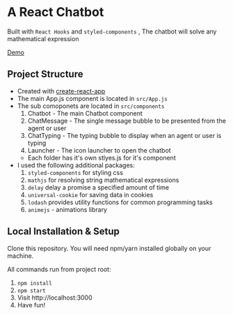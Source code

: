 # A React Chatbot
Built with `React Hooks` and `styled-components` , The chatbot will solve any mathematical expression

[Demo](https://maya-ai.netlify.app/)

## Project Structure
* Created with [create-react-app](https://reactjs.org/docs/create-a-new-react-app.html)
* The main App.js component is located in `src/App.js`
* The sub comoponets are located in `src/components`
    1. Chatbot - The main Chatbot component
    2. ChatMessage - The single message bubble to be presented from the agent or user
    3. ChatTyping - The typing bubble to display when an agent or user is typing
    4. Launcher - The icon launcher to open the chatbot
    * Each folder has it's own stlyes.js for it's component
* I used the following additional packages:
    1. `styled-components` for styling css
    2. `mathjs` for resolving string mathematical expressions
    3. `delay` delay a promise a specified amount of time
    4. `universal-cookie` for saving data in cookies
    5. `lodash` provides utility functions for common programming tasks
    6. `animejs` - animations library


## Local Installation & Setup
Clone this repository. You will need npm/yarn installed globally on your machine.

All commands run from project root:
1. `npm install`
2. `npm start`
6. Visit http://localhost:3000
7. Have fun!

